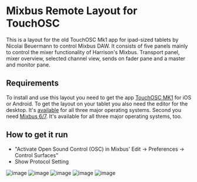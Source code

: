 # Mixbus Remote Layout for TouchOSC

This is a layout for the old TouchOSC Mk1 app for ipad-sized tablets by Nicolai Beuermann to control Mixbus DAW. 
It consists of five panels mainly to control the mixer functionality of Harrison's Mixbus.
Transport panel, mixer overview, selected channel view, sends on fader pane and a master and monitor pane.

## Requirements
To install and use this layout you need to get the app [TouchOSC MK1](https://hexler.net/touchosc-mk1) for iOS or Android. To get the layout on your tablet you also need the editor for the desktop. It's [available](https://hexler.net/touchosc-mk1#resources) for all three major operating systems.
Second you need [Mixbus 6/7](https://harrisonconsoles.com/product/mixbus). It's available for all three major operating systems, too.

## How to get it run
- "Activate Open Sound Control (OSC) in Mixbus' Edit -> Preferences -> Control Surfaces"
- Show Protocol Setting

![image](https://user-images.githubusercontent.com/8352411/121231631-e81d1d00-c890-11eb-8c43-772d1d2f67c7.png)
![image](https://user-images.githubusercontent.com/8352411/121231846-33373000-c891-11eb-94bd-4a3085287845.png)
![image](https://user-images.githubusercontent.com/8352411/121231949-519d2b80-c891-11eb-8196-3f68af1e6152.png)
![image](https://user-images.githubusercontent.com/8352411/121232018-67aaec00-c891-11eb-9563-539e6b8ebce3.png)
![image](https://user-images.githubusercontent.com/8352411/121232068-7abdbc00-c891-11eb-931e-1a95dbca19ca.png)
